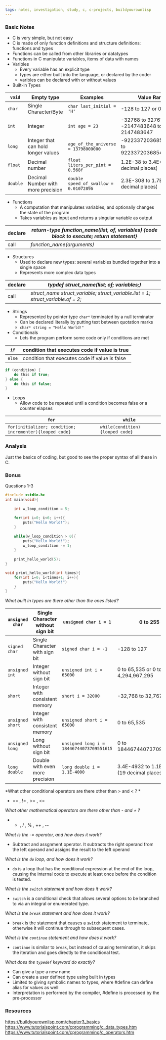 ```yaml
---
tags: notes, investigation, study, c, c-projects, buildyourownlisp
---
```

### Basic Notes
- C is very simple, but not easy
- C is made of only function definitions and structure definitions: functions and types
- Functions can be called from other libraries or datatypes
- Functions in C manipulate variables, items of data with names
- Varibles
	- Every variable has an explicit type
	- types are either built into the language, or declared by the coder
	- varibles can be declared with or without values
- Built-in Types

|`void`|Empty type| Examples |Value Range| Memory|
|---|---|---|---|---|
|`char`| Single Character/Byte|`char last_initial = 'H'`| -128 to 127 or 0 to 255 |1 byte
|`int`| Integer | `int age = 23`|-32768 to 32767 or -2147483648 to 2147483647|2-4 bytes
|`long`| Integer that can hold longer values | `age_of_the_universe = 13798000000` |-9223372036854775908 to 9223372036854775907 | 8 bytes
|`float`| Decimal number |`float liters_per_pint = 0.568f` |1.2E-38 to 3.4E+38 (6 decimal places)| 4 bytes
|`double`| Decimal Number with more precision |`double speed_of_swallow = 0.01072896` |2.3E-308 to 1.7E+308 (15 decimal places)| 8 bytes

- Functions
	- A computation that manipulates variables, and optionally changes the state of the program
	- Takes variables as input and returns a singular variable as output

|declare | *return-type function_name(list, of, variables) {code block to execute; return statement}*| 
|---|---|
|call | *function_name(arguments)* | 

- Structures
	- Used to declare new types: several variables bundled together into a single space
	- Represents more complex data types

|declare | *typdef struct_name{list; of; variables;}*| 
|---|---|
|call | *struct_name struct_variable; struct_variable.list = 1; struct_variable.of = 2;* | 

- Strings
	- Represented by pointer type `char*` terminated by a null terminator
	- Can be declared literally by putting text between quotation marks
	- `char* string = "Hello World!"`
- Conditionals 
	- Lets the program perform some code only if conditions are met

|`if`| condition that executes code if value is true| 
|---|---|
|`else`| condition that executes code if value is false| 
``` C
if (condition) {
	do this if true;
} else {
	do this if false; 
}
```
- Loops 
	- Allow code to be repeated until a condition becomes false or a counter elapses

|`for` | `while` |
|---|---|
|`for(initializer; condition; incrementer){looped code}` | `while(condition) {looped code}` |
### Analysis
Just the basics of coding, but good to see the proper syntax of all these in C.

### Bonus
Questions 1-3
```c
#include <stdio.h>
int main(void){
	
	int w_loop_condition = 5;
	
	for(int i=0; i<6; i++){
		puts("Hello World!");
	}
	
	while(w_loop_condition > 0){
		puts("Hello World!");
		w_loop_condition -= 1;
	}
	
	print_hello_world(5);
}

void print_hello_world(int times){
	for(int i=0; i<times+1; i++){
		puts("Hello World!")
	}
}
```
*What built in types are there other than the ones listed?*

|`unsigned char`|Single Character without sign bit | `unsigned char i = 1` |0 to 255| 1 byte|
|---|---|---|---|---|
|`signed char`|Single Character with sign bit | `signed char i = -1` |-128 to 127| 1 byte|
|`unsigned int`|Integer without sign bit|`unsigned int i = 65000`|0 to 65,535 or 0 to 4,294,967,295| 2-4 bytes|
|`short`|Integer with consistent memory|`short i = 32000`| -32,768 to 32,767 | 2 bytes |
|`unsigned short`|Integer with consistent memory|`unsigned short i = 65000`| 0 to 65,535 | 2 bytes |
|`unsigned long`| Long without sign bit| `unsigned long i = 18446744073709551615`| 0 to 18446744073709551615| 8 bytes
|`long double`| Double with even more precision|`long double i = 1.1E-4000`|3.4E-4932 to 1.1E+4932 (19 decimal places)| 10 bytes

*What other conditional operators are there other than > and < ? * 
- == , != , >= , <=

*What other mathematical operators are there other than - and + ?*
- * , / , % , ++ , --

*What is the -= operator, and how does it work?*
- Subtract and assgnment operator. It subtracts the right operand from the left operand and assigns the result to the left operand

*What is the `do` loop, and how does it work?*
- `do` is a loop that has the conditional expression at the end of the loop, causing the internal code to execute at least once before the condition is tested.

*What is the `switch` statement and how does it work?*
- `switch` is a conditional check that allows several options to be branched to via an integral or enumerated type. 

*What is the `break` statement and how does it work?*
- `break` is the statement that causes a `switch` statement to terminate, otherwise it will continue through to subsequent cases.

*What is the `continue` statement and how does it work?*
- `continue` is similar to `break`, but instead of causing termination, it skips the iteration and goes directly to the conditional test.

*What does the `typedef` keyword do exactly?*
- Can give a type a new name
- Can create a user defined type using built in types
- Limited to giving symbolic names to types, where \#define can define alias for values as well
- Interpretation is performed by the compiler, \#define is processed by the pre-processor
### Resources
https://buildyourownlisp.com/chapter3_basics
https://www.tutorialspoint.com/cprogramming/c_data_types.htm
https://www.tutorialspoint.com/cprogramming/c_operators.htm